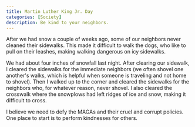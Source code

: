 ```yaml
---
title: Martin Luther King Jr. Day
categories: [Society]
description: Be kind to your neighbors.
---
```


After we had snow a couple of weeks ago, some of our neighbors never cleaned
their sidewalks. This made it difficult to walk the dogs, who like to pull on
their leashes, making walking dangerous on icy sidewalks.

We had about four inches of snowfall last night. After clearing our sidewalk, 
I cleared the sidewalks for the immediate neighbors (we often shovel one another's
walks, which is helpful when someone is traveling and not home to shovel). Then
I walked up to the corner and cleared the sidewalks for the neighbors who,
for whatever reason, never shovel. I also cleared the crosswalk
where the snowplows had left ridges of ice and snow, making it difficult to
cross. 

I believe we need to defy the MAGAs and their cruel and corrupt policies. One place to
start is to perform kindnesses for others.

